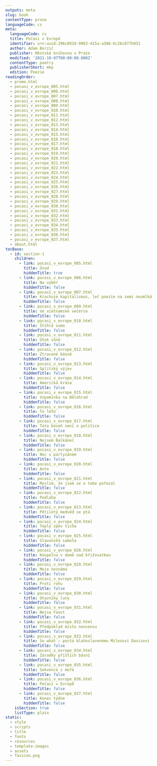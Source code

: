 ```yaml
---
outputs: meta
slug: book
contentType: prose
languageCode: cs
meta:
  languageCode: cs
  title: Počasí v Evropě
  identifier: urn:uuid:296c0919-9963-415a-a386-6c26c077b931
  author: Adam Borzič
  publisher: Městská knihovna v Praze
  modified: '2021-10-07T00:00:00.000Z'
  contentType: poetry
  publisherShort: mkp
  edition: Poezie
readingOrder:
  - promo.html
  - pocasi_v_evrope_005.html
  - pocasi_v_evrope_006.html
  - pocasi_v_evrope_007.html
  - pocasi_v_evrope_008.html
  - pocasi_v_evrope_009.html
  - pocasi_v_evrope_010.html
  - pocasi_v_evrope_011.html
  - pocasi_v_evrope_012.html
  - pocasi_v_evrope_013.html
  - pocasi_v_evrope_014.html
  - pocasi_v_evrope_015.html
  - pocasi_v_evrope_016.html
  - pocasi_v_evrope_017.html
  - pocasi_v_evrope_018.html
  - pocasi_v_evrope_019.html
  - pocasi_v_evrope_020.html
  - pocasi_v_evrope_021.html
  - pocasi_v_evrope_022.html
  - pocasi_v_evrope_023.html
  - pocasi_v_evrope_024.html
  - pocasi_v_evrope_025.html
  - pocasi_v_evrope_026.html
  - pocasi_v_evrope_027.html
  - pocasi_v_evrope_028.html
  - pocasi_v_evrope_029.html
  - pocasi_v_evrope_030.html
  - pocasi_v_evrope_031.html
  - pocasi_v_evrope_032.html
  - pocasi_v_evrope_033.html
  - pocasi_v_evrope_034.html
  - pocasi_v_evrope_035.html
  - pocasi_v_evrope_036.html
  - pocasi_v_evrope_037.html
  - about.html
tocBase:
  - id: section-1
    children:
      - link: pocasi_v_evrope_005.html
        title: Úvod
        hiddenTitle: true
      - link: pocasi_v_evrope_006.html
        title: Na výběr
        hiddenTitle: false
      - link: pocasi_v_evrope_007.html
        title: Krachuje kapitalismus, leč poezie na zemi neumlká
        hiddenTitle: false
      - link: pocasi_v_evrope_009.html
        title: Ve vietnamské večerce
        hiddenTitle: false
      - link: pocasi_v_evrope_010.html
        title: Štíhlé sumo
        hiddenTitle: false
      - link: pocasi_v_evrope_011.html
        title: Útok vůně
        hiddenTitle: false
      - link: pocasi_v_evrope_012.html
        title: Ztracené básně
        hiddenTitle: false
      - link: pocasi_v_evrope_013.html
        title: Splitský výjev
        hiddenTitle: false
      - link: pocasi_v_evrope_014.html
        title: Americká krása
        hiddenTitle: false
      - link: pocasi_v_evrope_015.html
        title: Vzpomínka na Bělehrad
        hiddenTitle: false
      - link: pocasi_v_evrope_016.html
        title: To léto
        hiddenTitle: false
      - link: pocasi_v_evrope_017.html
        title: Tato báseň není o politice
        hiddenTitle: false
      - link: pocasi_v_evrope_018.html
        title: Nejsem Balkánec
        hiddenTitle: false
      - link: pocasi_v_evrope_019.html
        title: Noc s partyzánem
        hiddenTitle: false
      - link: pocasi_v_evrope_020.html
        title: Ante
        hiddenTitle: false
      - link: pocasi_v_evrope_021.html
        title: Myslím, že jsem se o tebe pořezal
        hiddenTitle: false
      - link: pocasi_v_evrope_022.html
        title: Podlaha
        hiddenTitle: false
      - link: pocasi_v_evrope_023.html
        title: Pětiletý medvěd se ptá
        hiddenTitle: false
      - link: pocasi_v_evrope_024.html
        title: Teplý zpěv ticha
        hiddenTitle: false
      - link: pocasi_v_evrope_025.html
        title: Slavonská samota
        hiddenTitle: false
      - link: pocasi_v_evrope_026.html
        title: Koupelna v domě nad křižovatkou
        hiddenTitle: false
      - link: pocasi_v_evrope_028.html
        title: Moje neznámá
        hiddenTitle: false
      - link: pocasi_v_evrope_029.html
        title: Proti rohu
        hiddenTitle: false
      - link: pocasi_v_evrope_030.html
        title: Otazníky luny
        hiddenTitle: false
      - link: pocasi_v_evrope_031.html
        title: Nejsa Faust
        hiddenTitle: false
      - link: pocasi_v_evrope_032.html
        title: Předpoklad místo nonsensu
        hiddenTitle: false
      - link: pocasi_v_evrope_033.html
        title: So what — pocta blahoslavenému Milesovi Davisovi
        hiddenTitle: false
      - link: pocasi_v_evrope_034.html
        title: Zárodky příštích básní
        hiddenTitle: false
      - link: pocasi_v_evrope_035.html
        title: Sekvence z moře
        hiddenTitle: false
      - link: pocasi_v_evrope_036.html
        title: Počasí v Evropě
        hiddenTitle: false
      - link: pocasi_v_evrope_037.html
        title: Konec týdne
        hiddenTitle: false
    isSection: true
    listType: plain
static:
  - style
  - scripts
  - title
  - fonts
  - resources
  - template-images
  - assets
  - favicon.png
---
```

